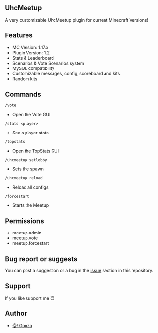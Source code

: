 
## UhcMeetup

A very customizable UhcMeetup plugin for current Minecraft Versions!




## Features

- MC Version: 1.17.x
- Plugin Version: 1.2
- Stats & Leaderboard
- Scenarios & Vote Scenarios system
- MySQL compatibility
- Customizable messages, config, scoreboard and kits
- Random kits


## Commands
`/vote`
- Open the Vote GUI

`/stats <player>`
- See a player stats

`/topstats`
- Open the TopStats GUI

`/uhcmeetup setlobby`
- Sets the spawn

`/uhcmeetup reload`
- Reload all configs

`/forcestart`
- Starts the Meetup

## Permissions

- meetup.admin
- meetup.vote
- meetup.forcestart
## Bug report or suggests
You can post a suggestion or a bug in the [issue](https://github.com/Gonzaa3007/UhcMeetup/issues) section in this repository.
## Support

[If you like support me :innocent:](https://paypal.me/gonza3007)
## Author

- [@! Gonzq](https://discord.com/users/411654061385842689)


